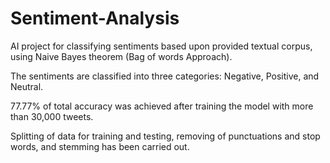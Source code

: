 # Sentiment-Analysis
AI project for classifying sentiments based upon provided textual corpus, using Naive Bayes theorem (Bag of words Approach).

The sentiments are classified into three categories: Negative, Positive, and Neutral.

77.77% of total accuracy was achieved after training the model with more than 30,000 tweets. 

Splitting of data for training and testing, removing of punctuations and stop words, and stemming has been carried out. 
